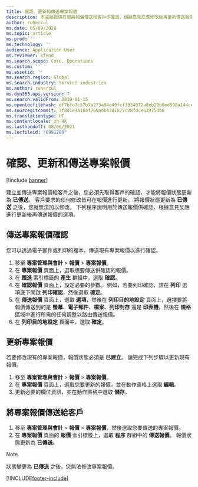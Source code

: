 ```yaml
---
title: 確認、更新和傳送專案報價
description: 本主題提供有關將報價傳送給客戶作確認、根據意見反應修改後再重新傳送報價的資訊。
author: ruhercul
ms.date: 05/09/2020
ms.topic: article
ms.prod: ''
ms.technology: ''
audience: Application User
ms.reviewer: kfend
ms.search.scope: Core, Operations
ms.custom: ''
ms.assetid: ''
ms.search.region: Global
ms.search.industry: Service industries
ms.author: ruhercul
ms.dyn365.ops.version: 7
ms.search.validFrom: 2019-01-15
ms.openlocfilehash: df7bfd7c57b7a273a94e49fcf3834072a8eb20b0ed598a144cefaff41e28a431
ms.sourcegitcommit: 7f8d1e7a16af769adb43d1877c28fdce53975db8
ms.translationtype: HT
ms.contentlocale: zh-HK
ms.lasthandoff: 08/06/2021
ms.locfileid: "6991288"
---
```

# <a name="confirm-update-and-send-a-project-quotation"></a>確認、更新和傳送專案報價

[!include [banner](../includes/banner.md)]

建立並傳送專案報價給客戶之後，您必須先取得客戶的確認，才能將報價狀態更新為 **已傳送**。 客戶要求的任何修改皆可在報價進行更新。 將報價狀態更新為 **已傳送** 之後，您就無法加以修改。 下列程序說明用於傳送報價供確認、根據意見反應進行更新後再傳送報價的選項。

## <a name="send-a-project-quotation-confirmation"></a>傳送專案報價確認  

您可以透過電子郵件或列印的複本，傳送現有專案報價以進行確認。 

1. 移至 **專案管理與會計** > **報價** > **專案報價**。 
2. 在 **專案報價** 頁面上，選取想要傳送供確認的報價。 
3. 在 **跟進** 索引標籤的 **產生** 群組中，選取 **確認**。 
4. 在 **確認報價** 頁面上，設定必要的參數。 例如，若要列印確認，請在 **列印** 選項底下開啟 **列印確認**，然後選取 **確定**。
5. 在 **傳送報價** 頁面上，選取 **選項**，然後在 **列印目的地設定** 頁面上，選擇要將報價傳送到的是 **螢幕**、**電子郵件**、**檔案**、**列印封存** 還是 **印表機**，然後在 **規格** 區域中進行所需的任何調整以路由傳送報價。
6. 在 **列印目的地設定** 頁面中，選取 **確定**。  

## <a name="update-a-project-quotation"></a>更新專案報價

若要修改現有的專案報價，報價狀態必須是 **已建立**。 請完成下列步驟以更新現有報價。 

1. 移至 **專案管理與會計** > **報價** > **專案報價**。
2. 在 **專案報價** 頁面上，選取您要更新的報價，並在動作窗格上選取 **編輯**。
3. 更新必要的欄位資訊，並在動作窗格中選取 **儲存**。  

## <a name="send-a-project-quotation-to-a-customer"></a>將專案報價傳送給客戶 

1. 移至 **專案管理與會計** > **報價** > **專案報價**，然後選取您要傳送的專案報價。
2. 在 **專案報價** 頁面的 **報價** 索引標籤上，選取 **程序** 群組中的 **傳送報價**。 報價狀態更新為 **已傳送**。

> [!NOTE]
> 狀態變更為 **已傳送** 之後，您無法修改專案報價。


[!INCLUDE[footer-include](../includes/footer-banner.md)]